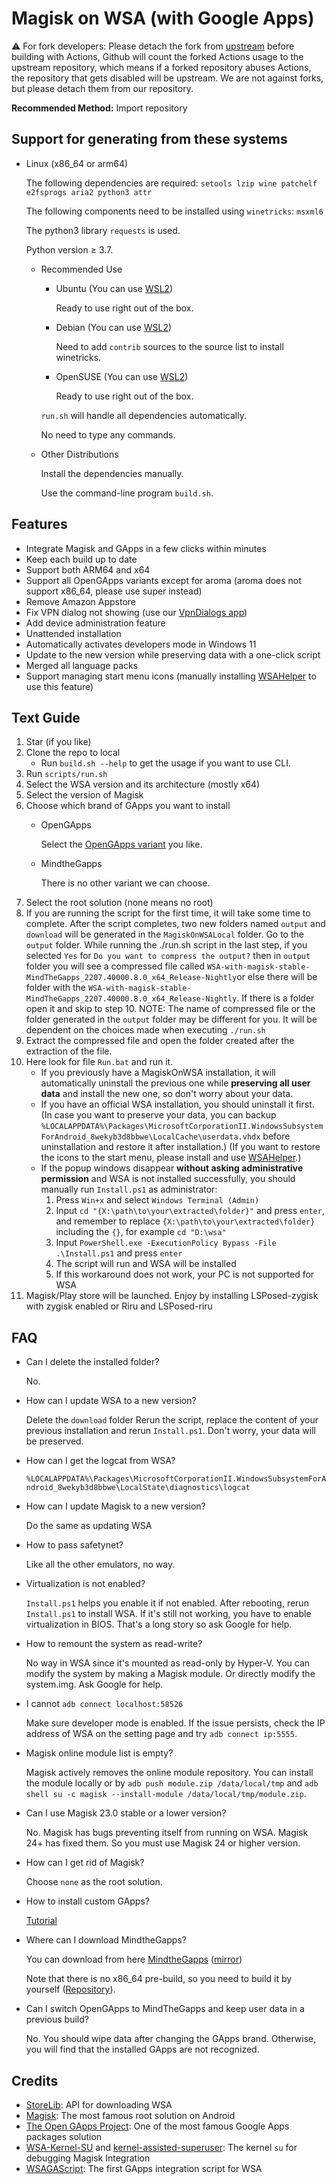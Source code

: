 # Magisk on WSA (with Google Apps)

:warning: For fork developers: Please detach the fork from [upstream](https://github.com/htomi425/MagiskOnWSA) before building with Actions, Github will count the forked Actions usage to the upstream repository, which means if a forked repository abuses Actions, the repository that gets disabled will be upstream. We are not against forks, but please detach them from our repository.

**Recommended Method:** Import repository

## Support for generating from these systems

- Linux (x86_64 or arm64)

    The following dependencies are required: `setools lzip wine patchelf e2fsprogs aria2 python3 attr`

    The following components need to be installed using `winetricks`: `msxml6`

    The python3 library `requests` is used.

    Python version ≥ 3.7.
  - Recommended Use
    - Ubuntu (You can use [WSL2](https://apps.microsoft.com/store/search?publisher=Canonical%20Group%20Limited))

        Ready to use right out of the box.
    - Debian (You can use [WSL2](https://apps.microsoft.com/store/detail/debian/9MSVKQC78PK6))

        Need to add `contrib` sources to the source list to install winetricks.

    - OpenSUSE (You can use [WSL2](https://apps.microsoft.com/store/search?publisher=SUSE))

        Ready to use right out of the box.

    `run.sh` will handle all dependencies automatically.

    No need to type any commands.
  - Other Distributions

    Install the dependencies manually.

    Use the command-line program `build.sh`.

## Features

- Integrate Magisk and GApps in a few clicks within minutes
- Keep each build up to date
- Support both ARM64 and x64
- Support all OpenGApps variants except for aroma (aroma does not support x86_64, please use super instead)
- Remove Amazon Appstore
- Fix VPN dialog not showing (use our [VpnDialogs app](https://github.com/LSPosed/VpnDialogs))
- Add device administration feature
- Unattended installation
- Automatically activates developers mode in Windows 11
- Update to the new version while preserving data with a one-click script
- Merged all language packs
- Support managing start menu icons (manually installing [WSAHelper](https://github.com/LSPosed/WSAHelper/releases/latest) to use this feature)

## Text Guide

1. Star (if you like)
1. Clone the repo to local
   - Run `build.sh --help` to get the usage if you want to use CLI.
1. Run `scripts/run.sh`
1. Select the WSA version and its architecture (mostly x64)
1. Select the version of Magisk
1. Choose which brand of GApps you want to install
   - OpenGApps

        Select the [OpenGApps variant](https://github.com/opengapps/opengapps/wiki#variants) you like.
   - MindtheGapps

       There is no other variant we can choose.
1. Select the root solution (none means no root)
1. If you are running the script for the first time, it will take some time to complete. After the script completes, two new folders named `output` and `download` will be generated in the `MagiskOnWSALocal` folder. Go to the `output` folder. While running the ./run.sh script in the last step, if you selected `Yes` for `Do you want to compress the output?` then in `output` folder you will see a compressed file called `WSA-with-magisk-stable-MindTheGapps_2207.40000.8.0_x64_Release-Nightly`or else there will be folder with the `WSA-with-magisk-stable-MindTheGapps_2207.40000.8.0_x64_Release-Nightly`. If there is a folder open it and skip to step 10. NOTE: The name of compressed file or the folder generated in the `output` folder may be different for you. It will be dependent on the choices made when executing `./run.sh`
1. Extract the compressed file and open the folder created after the extraction of the file.
1. Here look for file `Run.bat` and run it.
    - If you previously have a MagiskOnWSA installation, it will automatically uninstall the previous one while **preserving all user data** and install the new one, so don't worry about your data.
    - If you have an official WSA installation, you should uninstall it first. (In case you want to preserve your data, you can backup `%LOCALAPPDATA%\Packages\MicrosoftCorporationII.WindowsSubsystemForAndroid_8wekyb3d8bbwe\LocalCache\userdata.vhdx` before uninstallation and restore it after installation.) (If you want to restore the icons to the start menu, please install and use [WSAHelper](https://github.com/LSPosed/WSAHelper/releases/latest).)
    - If the popup windows disappear **without asking administrative permission** and WSA is not installed successfully, you should manually run `Install.ps1` as administrator:
        1. Press `Win+x` and select `Windows Terminal (Admin)`
        2. Input `cd "{X:\path\to\your\extracted\folder}"` and press `enter`, and remember to replace `{X:\path\to\your\extracted\folder}` including the `{}`, for example `cd "D:\wsa"`
        3. Input `PowerShell.exe -ExecutionPolicy Bypass -File .\Install.ps1` and press `enter`
        4. The script will run and WSA will be installed
        5. If this workaround does not work, your PC is not supported for WSA
1. Magisk/Play store will be launched. Enjoy by installing LSPosed-zygisk with zygisk enabled or Riru and LSPosed-riru

## FAQ

- Can I delete the installed folder?

    No.
- How can I update WSA to a new version?

    Delete the `download` folder
    Rerun the script, replace the content of your previous installation and rerun `Install.ps1`. Don't worry, your data will be preserved.
- How can I get the logcat from WSA?

    `%LOCALAPPDATA%\Packages\MicrosoftCorporationII.WindowsSubsystemForAndroid_8wekyb3d8bbwe\LocalState\diagnostics\logcat`
- How can I update Magisk to a new version?

    Do the same as updating WSA
- How to pass safetynet?

    Like all the other emulators, no way.
- Virtualization is not enabled?

    `Install.ps1` helps you enable it if not enabled. After rebooting, rerun `Install.ps1` to install WSA. If it's still not working, you have to enable virtualization in BIOS. That's a long story so ask Google for help.
- How to remount the system as read-write?

    No way in WSA since it's mounted as read-only by Hyper-V. You can modify the system by making a Magisk module. Or directly modify the system.img. Ask Google for help.
- I cannot `adb connect localhost:58526`

    Make sure developer mode is enabled. If the issue persists, check the IP address of WSA on the setting page and try `adb connect ip:5555`.
- Magisk online module list is empty?

    Magisk actively removes the online module repository. You can install the module locally or by `adb push module.zip /data/local/tmp` and `adb shell su -c magisk --install-module /data/local/tmp/module.zip`.
- Can I use Magisk 23.0 stable or a lower version?

    No. Magisk has bugs preventing itself from running on WSA. Magisk 24+ has fixed them. So you must use Magisk 24 or higher version.
- How can I get rid of Magisk?

    Choose `none` as the root solution.
- How to install custom GApps?

    [Tutorial](./Custom-GApps.md)
- Where can I download MindtheGapps?

    You can download from here [MindtheGapps](https://androidfilehost.com/?w=files&flid=322935) ([mirror](http://downloads.codefi.re/jdcteam/javelinanddart/gapps))

    Note that there is no x86_64 pre-build, so you need to build it by yourself ([Repository](https://gitlab.com/MindTheGapps/vendor_gapps)).
- Can I switch OpenGApps to MindTheGapps and keep user data in a previous build?

    No. You should wipe data after changing the GApps brand. Otherwise, you will find that the installed GApps are not recognized.

## Credits

- [StoreLib](https://github.com/StoreDev/StoreLib): API for downloading WSA
- [Magisk](https://github.com/topjohnwu/Magisk): The most famous root solution on Android
- [The Open GApps Project](https://opengapps.org): One of the most famous Google Apps packages solution
- [WSA-Kernel-SU](https://github.com/LSPosed/WSA-Kernel-SU) and [kernel-assisted-superuser](https://git.zx2c4.com/kernel-assisted-superuser/): The kernel `su` for debugging Magisk Integration
- [WSAGAScript](https://github.com/ADeltaX/WSAGAScript): The first GApps integration script for WSA
